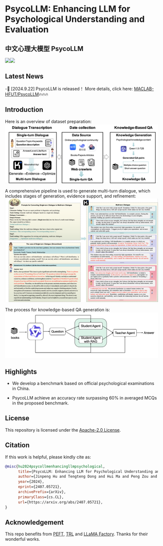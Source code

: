 [//]: # (![# PsycoLLM]&#40;assets/logo.png&#41;)

# PsycoLLM: Enhancing LLM for Psychological Understanding and Evaluation
## 中文心理大模型 PsycoLLM
<img src="https://img.shields.io/badge/python-3.8+-blue.svg" /><a href='https://arxiv.org/pdf/2407.05721'><img src='https://img.shields.io/badge/ArXiv-2407.05721v2-red'></a>
## Latest News

-🥰 [2024.9.22] PsycoLLM is released！ More details, click here: [MACLAB-HFUT/PsycoLLM](https://huggingface.co/MACLAB-HFUT/PsycoLLM)🔥🔥🔥


## Introduction

Here is an overview of dataset preparation:
![Overview of dataset preparation.](assets/dataset_overview.jpg)

A comprehensive pipeline is used to generate multi-turn dialogue, which includes stages of generation, evidence support, and refinement:
![Examples of the generated multi-turn dialogue data.](assets/multi_turn_example_v2.jpg)

The process for knowledge-based QA generation is:
![Knowledge-based QA generation.](assets/knowledge-base-QA.jpg)


## Highlights

- We develop a benchmark based on official psychological examinations in China.

- PsycoLLM achieve an accuracy rate surpassing 60\% in averaged MCQs in the proposed benchmark.


## License

This repository is licensed under the [Apache-2.0 License](LICENSE).


## Citation

If this work is helpful, please kindly cite as:

```bibtex
@misc{hu2024psycollmenhancingllmpsychological,
      title={PsycoLLM: Enhancing LLM for Psychological Understanding and Evaluation}, 
      author={Jinpeng Hu and Tengteng Dong and Hui Ma and Peng Zou and Xiao Sun and Meng Wang},
      year={2024},
      eprint={2407.05721},
      archivePrefix={arXiv},
      primaryClass={cs.CL},
      url={https://arxiv.org/abs/2407.05721}, 
}
```

## Acknowledgement

This repo benefits from [PEFT](https://github.com/huggingface/peft), [TRL](https://github.com/huggingface/trl) and [LLaMA Factory](https://github.com/hiyouga/LLaMA-Factory). Thanks for their wonderful works.
